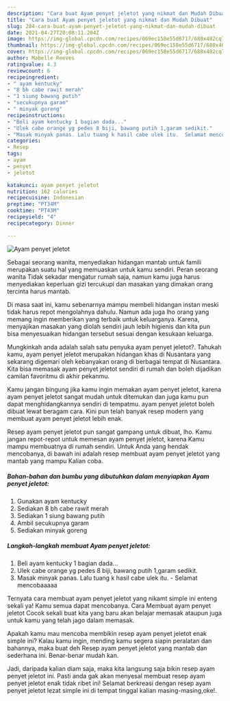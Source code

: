 ```yaml
---
description: "Cara buat Ayam penyet jeletot yang nikmat dan Mudah Dibuat"
title: "Cara buat Ayam penyet jeletot yang nikmat dan Mudah Dibuat"
slug: 284-cara-buat-ayam-penyet-jeletot-yang-nikmat-dan-mudah-dibuat
date: 2021-04-27T20:08:11.204Z
image: https://img-global.cpcdn.com/recipes/069ec158e55d6717/680x482cq70/ayam-penyet-jeletot-foto-resep-utama.jpg
thumbnail: https://img-global.cpcdn.com/recipes/069ec158e55d6717/680x482cq70/ayam-penyet-jeletot-foto-resep-utama.jpg
cover: https://img-global.cpcdn.com/recipes/069ec158e55d6717/680x482cq70/ayam-penyet-jeletot-foto-resep-utama.jpg
author: Mabelle Reeves
ratingvalue: 4.3
reviewcount: 6
recipeingredient:
- " ayam kentucky"
- "8 bh cabe rawit merah"
- "1 siung bawang putih"
- "secukupnya garam"
- " minyak goreng"
recipeinstructions:
- "Beli ayam kentucky 1 bagian dada..."
- "Ulek cabe orange yg pedes 8 biji, bawang putih 1,garam sedikit."
- "Masak minyak panas. Lalu tuang k hasil cabe ulek itu.  Selamat mencobaaaaa"
categories:
- Resep
tags:
- ayam
- penyet
- jeletot

katakunci: ayam penyet jeletot 
nutrition: 162 calories
recipecuisine: Indonesian
preptime: "PT34M"
cooktime: "PT43M"
recipeyield: "4"
recipecategory: Dinner

---
```



![Ayam penyet jeletot](https://img-global.cpcdn.com/recipes/069ec158e55d6717/680x482cq70/ayam-penyet-jeletot-foto-resep-utama.jpg)

Sebagai seorang wanita, menyediakan hidangan mantab untuk famili merupakan suatu hal yang memuaskan untuk kamu sendiri. Peran seorang  wanita Tidak sekadar mengatur rumah saja, namun kamu juga harus menyediakan keperluan gizi tercukupi dan masakan yang dimakan orang tercinta harus mantab.

Di masa  saat ini, kamu sebenarnya mampu membeli hidangan instan meski tidak harus repot mengolahnya dahulu. Namun ada juga lho orang yang memang ingin memberikan yang terbaik untuk keluarganya. Karena, menyajikan masakan yang diolah sendiri jauh lebih higienis dan kita pun bisa menyesuaikan hidangan tersebut sesuai dengan kesukaan keluarga. 



Mungkinkah anda adalah salah satu penyuka ayam penyet jeletot?. Tahukah kamu, ayam penyet jeletot merupakan hidangan khas di Nusantara yang sekarang digemari oleh kebanyakan orang di berbagai tempat di Nusantara. Kita bisa memasak ayam penyet jeletot sendiri di rumah dan boleh dijadikan camilan favoritmu di akhir pekanmu.

Kamu jangan bingung jika kamu ingin memakan ayam penyet jeletot, karena ayam penyet jeletot sangat mudah untuk ditemukan dan juga kamu pun dapat menghidangkannya sendiri di tempatmu. ayam penyet jeletot boleh dibuat lewat beragam cara. Kini pun telah banyak resep modern yang membuat ayam penyet jeletot lebih enak.

Resep ayam penyet jeletot pun sangat gampang untuk dibuat, lho. Kamu jangan repot-repot untuk memesan ayam penyet jeletot, karena Kamu mampu membuatnya di rumah sendiri. Untuk Anda yang hendak mencobanya, di bawah ini adalah resep membuat ayam penyet jeletot yang mantab yang mampu Kalian coba.

<!--inarticleads1-->

##### Bahan-bahan dan bumbu yang dibutuhkan dalam menyiapkan Ayam penyet jeletot:

1. Gunakan  ayam kentucky
1. Sediakan 8 bh cabe rawit merah
1. Sediakan 1 siung bawang putih
1. Ambil secukupnya garam
1. Sediakan  minyak goreng




<!--inarticleads2-->

##### Langkah-langkah membuat Ayam penyet jeletot:

1. Beli ayam kentucky 1 bagian dada...
1. Ulek cabe orange yg pedes 8 biji, bawang putih 1,garam sedikit.
1. Masak minyak panas. Lalu tuang k hasil cabe ulek itu.  - Selamat mencobaaaaa




Ternyata cara membuat ayam penyet jeletot yang nikamt simple ini enteng sekali ya! Kamu semua dapat mencobanya. Cara Membuat ayam penyet jeletot Cocok sekali buat kita yang baru akan belajar memasak ataupun juga untuk kamu yang telah jago dalam memasak.

Apakah kamu mau mencoba membikin resep ayam penyet jeletot enak simple ini? Kalau kamu ingin, mending kamu segera siapin peralatan dan bahannya, maka buat deh Resep ayam penyet jeletot yang mantab dan sederhana ini. Benar-benar mudah kan. 

Jadi, daripada kalian diam saja, maka kita langsung saja bikin resep ayam penyet jeletot ini. Pasti anda gak akan menyesal membuat resep ayam penyet jeletot enak tidak ribet ini! Selamat berkreasi dengan resep ayam penyet jeletot lezat simple ini di tempat tinggal kalian masing-masing,oke!.

